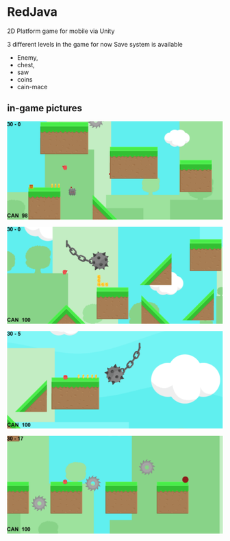 # RedJava
 
 2D Platform game for mobile via Unity
 
 3 different levels in the game for now
 Save system is available

* Enemy,
* chest, 
* saw 
* coins
* cain-mace

## in-game pictures

![1](RedJAVA/img/redjava_img1.png "redjava")

![2](/RedJAVA/img/redjava-img2.png "redjava2")

![3](/RedJAVA/img/redjava-img3.png "redjava3")

![4](/RedJAVA/img/redjava-img4.png "redjava4")
